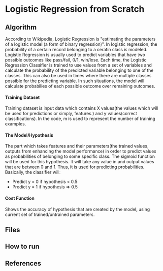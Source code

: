 # Logistic Regression from Scratch

## Algorithm
According to Wikipedia, Logistic Regression is "estimating the parameters of a logistic model (a form of binary regression)". In logistic regression, the probability of a certain record belonging to a ceratin class is modeled. Logistic Regression is usually used to predict variables that have two possible outcomes like pass/fail, 0/1, win/lose. Each time, the Logistic Regression Classifier is trained to use values from a set of variables and calculate the probability of the predicted variable belonging to one of the classes. This can also be used in times where there are multiple classes possible for the predicting variable. In such situations, the model will calculate probabilies of each possible outcome over remaining outcomes. 

#### Training Dataset
Training dataset is input data which contains X values(the values which will be used for predictions or simply, features.) and y values(correct classifications).
In the code, m is used to represent the number of training examples.

#### The Model/Hypothesis
The part which takes features and their parameters(the trained values, outputs from enhancing the model performance) in order to predict values as probabilities of belonging to some specific class. The sigmoid function will be used for this hypothesis. It will take any value in and output values that are between 0 and 1. Thus, it is used for predicting probabilities. 
Basically, the classifier will:
- Predict y = 0 if hypothesis < 0.5
- Predict y = 1 if hypothesis => 0.5

#### Cost Function
Shows the accuracy of hypothesis that are created by the model, using current set of trained/untrained parameters.


## Files

## How to run

## References
